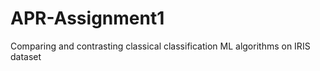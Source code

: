 # APR-Assignment1
Comparing and contrasting classical classification ML algorithms on IRIS dataset 
